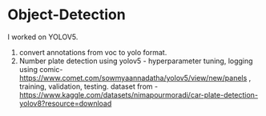 # Object-Detection

I worked on YOLOV5. 
1. convert annotations from voc to yolo format.
2. Number plate detection using yolov5 - hyperparameter tuning, logging using comic- https://www.comet.com/sowmyaannadatha/yolov5/view/new/panels , training, validation, testing. dataset from -https://www.kaggle.com/datasets/nimapourmoradi/car-plate-detection-yolov8?resource=download
